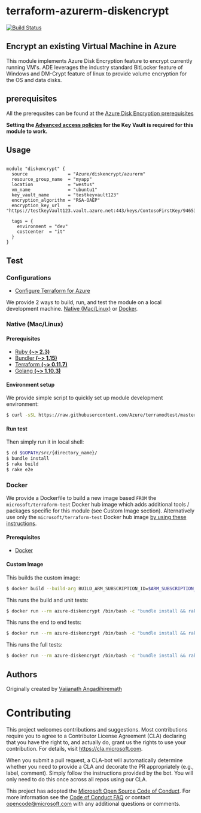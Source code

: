 # terraform-azurerm-diskencrypt

[![Build Status](https://travis-ci.org/Azure/terraform-azurerm-diskencrypt.svg?branch=master)](https://travis-ci.org/Azure/terraform-azurerm-diskencrypt)

## Encrypt an existing  Virtual Machine in Azure
This module implements Azure Disk Encryption feature to encrypt currently running VM's.  ADE leverages the industry standard BitLocker feature of Windows and DM-Crypt feature of linux to provide volume encryption for the OS and data disks.

## prerequisites
All the prerequsites can be found at the [Azure Disk Encryption prerequisites](https://docs.microsoft.com/en-us/azure/security/azure-security-disk-encryption-prerequisites)

**Setting the [Advanced access policies](https://docs.microsoft.com/en-us/azure/security/azure-security-disk-encryption-prerequisites#bkmk_KVper) for the Key Vault is required for this module to work.** 

## Usage


```hcl

module "diskencrypt" {
  source               = "Azure/diskencrypt/azurerm"
  resource_group_name  = "myapp"
  location             = "westus"
  vm_name              = "ubuntu1"
  key_vault_name       = "testkeyvault123"
  encryption_algorithm = "RSA-OAEP"
  encryption_key_url   = "https://testkeyVault123.vault.azure.net:443/keys/ContosoFirstKey/9465333262aa49468c7f0dad5a167ee8"
  
  tags = {
    environment = "dev"
    costcenter  = "it"
  }
}

```

## Test

### Configurations

- [Configure Terraform for Azure](https://docs.microsoft.com/en-us/azure/virtual-machines/linux/terraform-install-configure)

We provide 2 ways to build, run, and test the module on a local development machine.  [Native (Mac/Linux)](#native-maclinux) or [Docker](#docker).

### Native (Mac/Linux)

#### Prerequisites

- [Ruby **(~> 2.3)**](https://www.ruby-lang.org/en/downloads/)
- [Bundler **(~> 1.15)**](https://bundler.io/)
- [Terraform **(~> 0.11.7)**](https://www.terraform.io/downloads.html)
- [Golang **(~> 1.10.3)**](https://golang.org/dl/)

#### Environment setup

We provide simple script to quickly set up module development environment:

```sh
$ curl -sSL https://raw.githubusercontent.com/Azure/terramodtest/master/tool/env_setup.sh | sudo bash
```

#### Run test

Then simply run it in local shell:

```sh
$ cd $GOPATH/src/{directory_name}/
$ bundle install
$ rake build
$ rake e2e
```

### Docker

We provide a Dockerfile to build a new image based `FROM` the `microsoft/terraform-test` Docker hub image which adds additional tools / packages specific for this module (see Custom Image section).  Alternatively use only the `microsoft/terraform-test` Docker hub image [by using these instructions](https://github.com/Azure/terraform-test).

#### Prerequisites

- [Docker](https://www.docker.com/community-edition#/download)

#### Custom Image

This builds the custom image:

```sh
$ docker build --build-arg BUILD_ARM_SUBSCRIPTION_ID=$ARM_SUBSCRIPTION_ID --build-arg BUILD_ARM_CLIENT_ID=$ARM_CLIENT_ID --build-arg BUILD_ARM_CLIENT_SECRET=$ARM_CLIENT_SECRET --build-arg BUILD_ARM_TENANT_ID=$ARM_TENANT_ID -t azure-diskencrypt .
```

This runs the build and unit tests:

```sh
$ docker run --rm azure-diskencrypt /bin/bash -c "bundle install && rake build"
```

This runs the end to end tests:

```sh
$ docker run --rm azure-diskencrypt /bin/bash -c "bundle install && rake e2e"
```

This runs the full tests:

```sh
$ docker run --rm azure-diskencrypt /bin/bash -c "bundle install && rake full"
```

## Authors

Originally created by [Vaijanath Angadihiremath](http://github.com/VaijanathB)

# Contributing

This project welcomes contributions and suggestions.  Most contributions require you to agree to a
Contributor License Agreement (CLA) declaring that you have the right to, and actually do, grant us
the rights to use your contribution. For details, visit https://cla.microsoft.com.

When you submit a pull request, a CLA-bot will automatically determine whether you need to provide
a CLA and decorate the PR appropriately (e.g., label, comment). Simply follow the instructions
provided by the bot. You will only need to do this once across all repos using our CLA.

This project has adopted the [Microsoft Open Source Code of Conduct](https://opensource.microsoft.com/codeofconduct/).
For more information see the [Code of Conduct FAQ](https://opensource.microsoft.com/codeofconduct/faq/) or
contact [opencode@microsoft.com](mailto:opencode@microsoft.com) with any additional questions or comments.
